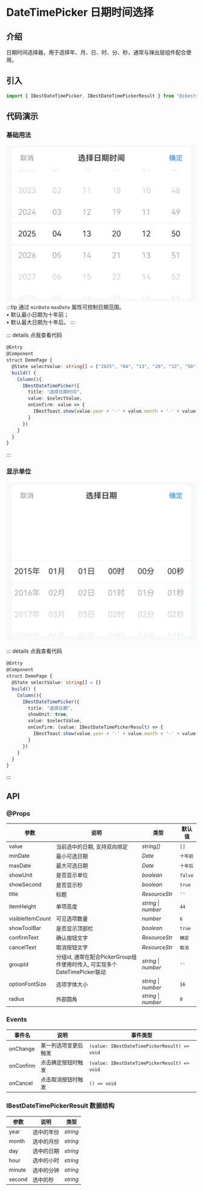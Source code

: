 # DateTimePicker 日期时间选择

## 介绍

日期时间选择器，用于选择年、月、日、时、分、秒，通常与弹出层组件配合使用。

## 引入

```ts
import { IBestDateTimePicker, IBestDateTimePickerResult } from "@ibestservices/ibest-ui";
```

## 代码演示

### 基础用法

![基础用法](./images/base.png)
:::tip
通过 `minDate` `maxDate` 属性可控制日期范围。   
• 默认最小日期为十年前；   
• 默认最大日期为十年后。
:::

::: details 点我查看代码
```ts
@Entry
@Component
struct DemoPage {
  @State selectValue: string[] = ["2025", "04", "13", "20", "12", "50"]
  build() {
    Column(){
      IBestDateTimePicker({
        title: "选择日期时间",
        value: $selectValue,
        onConfirm: value => {
          IBestToast.show(value.year + '-' + value.month + '-' + value.day + ' ' + value.hour + ':' + value.minute + ':' + value.second)
        }
      })
    }
  }
}
```
:::

### 显示单位

![显示单位](./images/unit.png)

::: details 点我查看代码
```ts
@Entry
@Component
struct DemoPage {
  @State selectValue: string[] = []
  build() {
    Column(){
      IBestDateTimePicker({
        title: "选择日期",
        showUnit: true,
        value: $selectValue,
        onConfirm: (value: IBestDateTimePickerResult) => {
          IBestToast.show(value.year + '-' + value.month + '-' + value.day + ' ' + value.hour + ':' + value.minute + ':' + value.second)
        }
      })
    }
  }
}
```
:::


## API

### @Props

| 参数         | 说明                                          | 类型      | 默认值     |
| ------------ | ---------------------------------------------| --------- | ---------- |
| value        | 当前选中的日期, 支持双向绑定                     | _string[]_  | `[]` | 
| minDate      | 最小可选日期                                   | _Date_  |    `十年前`     |
| maxDate      | 最大可选日期                                   | _Date_ | `十年后`  |
| showUnit     | 是否显示单位                                   | _boolean_ | `false` |
| showSecond   | 是否显示秒                                     | _boolean_ | `true` |
| title        |  标题                                         | _ResourceStr_ |  `''`  |
| itemHeight   | 单项高度                                       | _string_ \| _number_ | `44` |
| visibleItemCount | 可见选项数量                                | _number_ | `6`   |
| showToolBar   | 是否显示顶部栏                                 | _boolean_ | `true` |
| confirmText   | 确认按钮文字                                   | _ResourceStr_ |  `确定`  |
| cancelText    | 取消按钮文字                                   | _ResourceStr_ |  `取消`  |
| groupId       | 分组id, 通常在配合PickerGroup组件使用时传入, 可实现多个DateTimePicker联动 | _string_ \| _number_ | `''` |
| optionFontSize| 选项字体大小                                   | _string_ \| _number_ | `16`   |
| radius        | 外部圆角                                       | _string_ \| _number_ | `0`   |
 
### Events

| 事件名     | 说明               | 事件类型             |
| ----------| -------------------| -------------------------------- |
| onChange  | 某一列选项变更后触发 | `(value: IBestDateTimePickerResult) => void` |
| onConfirm | 点击确定按钮时触发   | `(value: IBestDateTimePickerResult) => void` |
| onCancel  |  点击取消按钮时触发  | `() => void` |

### IBestDateTimePickerResult 数据结构
| 参数         | 说明               | 类型      |
| ------------ | ------------------| --------- |
| year         | 选中的年份          | _string_  |
| month        | 选中的月份          | _string_  |
| day          | 选中的日期          | _string_  |
| hour         | 选中的小时          | _string_  |
| minute       | 选中的分钟          | _string_  |
| second       | 选中的秒            | _string_  |